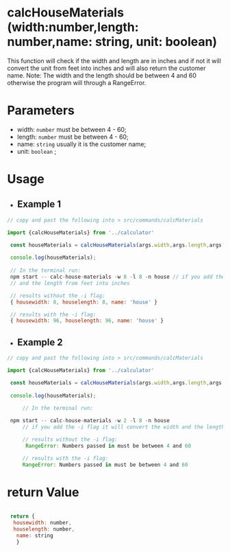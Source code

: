 # calcHouseMaterials (width:number,length: number,name: string, unit: boolean)

This function will check if the width and length are in inches and if not it will convert the unit from feet into inches and will also return the customer name. 
Note: The width and the length should be between 4 and 60 otherwise the program will through a RangeError. 

# Parameters 
- width: `number` must be between 4 - 60;
- length: `number` must be between 4 - 60;
- name: `string` usually it is the customer name;
- unit: `boolean` ;

# Usage 
- ## Example 1
```javascript
// copy and past the following into > src/commands/calcMaterials

import {calcHouseMaterials} from '../calculator'

 const houseMaterials = calcHouseMaterials(args.width,args.length,args.name,args.isFeet)
        
 console.log(houseMaterials); 
 
 // In the terminal run:
 npm start -- calc-house-materials -w 8 -l 8 -n house // if you add the -i flag it will convert the width 
 // and the length from feet into inches

 // results without the -i flag: 
 { housewidth: 8, houselength: 8, name: 'house' }

 // results with the -i flag:
 { housewidth: 96, houselength: 96, name: 'house' }
```

- ## Example 2
```javascript
// copy and past the following into > src/commands/calcMaterials

import {calcHouseMaterials} from '../calculator'

 const houseMaterials = calcHouseMaterials(args.width,args.length,args.name,args.isFeet)
        
 console.log(houseMaterials); 
 
     // In the terminal run:

 npm start -- calc-house-materials -w 2 -l 8 -n house   
     // if you add the -i flag it will convert the width and the length from feet into inches

     // results without the -i flag: 
      RangeError: Numbers passed in must be between 4 and 60

     // results with the -i flag:
     RangeError: Numbers passed in must be between 4 and 60
```




# return Value
```javascript

 return {
  housewidth: number,
  houselength: number,
   name: string
   }
```
